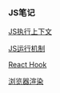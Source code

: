 ### JS笔记

[JS执行上下文](https://github.com/licong96/blogs/issues/9)

[JS运行机制](https://github.com/licong96/blogs/issues/8#issue-745391195)

[React Hook](https://github.com/licong96/blogs/issues/11#issue-753970671)

[浏览器渲染](https://github.com/licong96/blogs/issues/6#issue-740642193)
